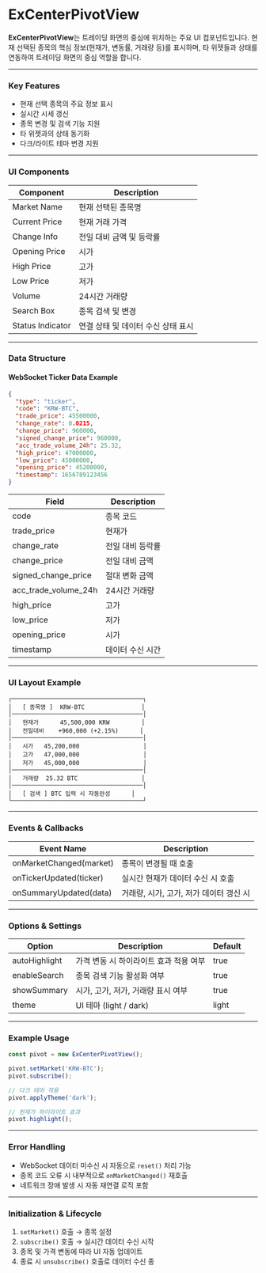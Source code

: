 # ExCenterPivotView

**ExCenterPivotView**는 트레이딩 화면의 중심에 위치하는 주요 UI 컴포넌트입니다. 현재 선택된 종목의 핵심 정보(현재가, 변동률, 거래량 등)를 표시하며, 타 위젯들과 상태를 연동하여 트레이딩 화면의 중심 역할을 합니다.

***

### Key Features

* 현재 선택 종목의 주요 정보 표시
* 실시간 시세 갱신
* 종목 변경 및 검색 기능 지원
* 타 위젯과의 상태 동기화
* 다크/라이트 테마 변경 지원

***

### UI Components

| Component        | Description          |
| ---------------- | -------------------- |
| Market Name      | 현재 선택된 종목명           |
| Current Price    | 현재 거래 가격             |
| Change Info      | 전일 대비 금액 및 등락률       |
| Opening Price    | 시가                   |
| High Price       | 고가                   |
| Low Price        | 저가                   |
| Volume           | 24시간 거래량             |
| Search Box       | 종목 검색 및 변경           |
| Status Indicator | 연결 상태 및 데이터 수신 상태 표시 |

***

### Data Structure

#### WebSocket Ticker Data Example

```json
{
  "type": "ticker",
  "code": "KRW-BTC",
  "trade_price": 45500000,
  "change_rate": 0.0215,
  "change_price": 960000,
  "signed_change_price": 960000,
  "acc_trade_volume_24h": 25.32,
  "high_price": 47000000,
  "low_price": 45000000,
  "opening_price": 45200000,
  "timestamp": 1656789123456
}
```

| Field                   | Description |
| ----------------------- | ----------- |
| code                    | 종목 코드       |
| trade\_price            | 현재가         |
| change\_rate            | 전일 대비 등락률   |
| change\_price           | 전일 대비 금액    |
| signed\_change\_price   | 절대 변화 금액    |
| acc\_trade\_volume\_24h | 24시간 거래량    |
| high\_price             | 고가          |
| low\_price              | 저가          |
| opening\_price          | 시가          |
| timestamp               | 데이터 수신 시간   |

***

### UI Layout Example

```
┌─────────────────────────────────────┐
│   [ 종목명 ]  KRW-BTC                │
│─────────────────────────────────────│
│   현재가      45,500,000 KRW         │
│   전일대비    +960,000 (+2.15%)      │
│─────────────────────────────────────│
│   시가   45,200,000                  │
│   고가   47,000,000                  │
│   저가   45,000,000                  │
│─────────────────────────────────────│
│   거래량  25.32 BTC                  │
│─────────────────────────────────────│
│   [ 검색 ] BTC 입력 시 자동완성      │
└─────────────────────────────────────┘
```

***

### Events & Callbacks

| Event Name              | Description              |
| ----------------------- | ------------------------ |
| onMarketChanged(market) | 종목이 변경될 때 호출             |
| onTickerUpdated(ticker) | 실시간 현재가 데이터 수신 시 호출      |
| onSummaryUpdated(data)  | 거래량, 시가, 고가, 저가 데이터 갱신 시 |

***

### Options & Settings

| Option        | Description            | Default |
| ------------- | ---------------------- | ------- |
| autoHighlight | 가격 변동 시 하이라이트 효과 적용 여부 | true    |
| enableSearch  | 종목 검색 기능 활성화 여부        | true    |
| showSummary   | 시가, 고가, 저가, 거래량 표시 여부  | true    |
| theme         | UI 테마 (light / dark)   | light   |

***

### Example Usage

```javascript
const pivot = new ExCenterPivotView();

pivot.setMarket('KRW-BTC');
pivot.subscribe();

// 다크 테마 적용
pivot.applyTheme('dark');

// 현재가 하이라이트 효과
pivot.highlight();
```

***

### Error Handling

* WebSocket 데이터 미수신 시 자동으로 `reset()` 처리 가능
* 종목 코드 오류 시 내부적으로 `onMarketChanged()` 재호출
* 네트워크 장애 발생 시 자동 재연결 로직 포함

***

### Initialization & Lifecycle

1. `setMarket()` 호출 → 종목 설정
2. `subscribe()` 호출 → 실시간 데이터 수신 시작
3. 종목 및 가격 변동에 따라 UI 자동 업데이트
4. 종료 시 `unsubscribe()` 호출로 데이터 수신 종
